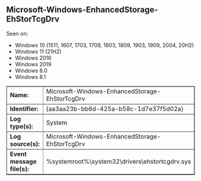 ## Microsoft-Windows-EnhancedStorage-EhStorTcgDrv

Seen on:
* Windows 10 (1511, 1607, 1703, 1709, 1803, 1809, 1903, 1909, 2004, 20H2)
* Windows 11 (21H2)
* Windows 2016
* Windows 2019
* Windows 8.0
* Windows 8.1

<table border="1" class="docutils">
  <tbody>
    <tr>
      <td><b>Name:</b></td>
      <td>Microsoft-Windows-EnhancedStorage-EhStorTcgDrv</td>
    </tr>
    <tr>
      <td><b>Identifier:</b></td>
      <td>{aa3aa23b-bb6d-425a-b58c-1d7e37f5d02a}</td>
    </tr>
    <tr>
      <td><b>Log type(s):</b></td>
      <td>System</td>
    </tr>
    <tr>
      <td><b>Log source(s):</b></td>
      <td>Microsoft-Windows-EnhancedStorage-EhStorTcgDrv</td>
    </tr>
    <tr>
      <td><b>Event message file(s):</b></td>
      <td>%systemroot%\system32\drivers\ehstortcgdrv.sys</td>
    </tr>
  </tbody>
</table>

&nbsp;

